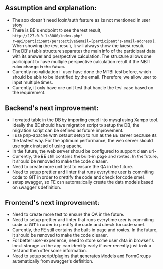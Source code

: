 ## Assumption and explanation:
- The app doesn't need login/auth feature as its not mentioned in user story
- There is BE's endpoint to see the test result, `http://127.0.0.1:8000/index.php?r=api/participant/perspective&email=[participant's-email-address]`. When showing the test result, it will always show the latest result.
- The DB's table structure separates the main info of the participant data with its answer and perspective calculation. The structure allows one participant to have multiple perspective calculation result if the MBTI rules change in the future. 
- Currently no validation if user have done the MTBI test before, which should be able to be identified by the email. Therefore, we allow user to input multiple times.
- Currently, it only have one unit test that handle the test case based on the requirement.


## Backend's next improvement:
- I created table in the DB by importing excel into mysql using Xampp tool. Ideally the BE should have migration script to setup the DB, the migration script can be defined as future improvement.
- I use php-apache with default setup to run as the BE server because its the fastest way. For the optimum performance, the web server should use nginx  instead of using apache.
- In the future, the web server should be configured to support clean url- 
- Currently, the BE still contains the built-in page and routes. In the future, it should be removed to make the code cleaner.
- Need to create more unit test to ensure the QA in the future.
- Need to setup prettier and linter that runs everytime user is commiting code to GIT in order to prettify the code and check for code smell.
- setup swagger, so FE can automatically create the data models based on swagger's definition.

## Frontend's next improvement:
- Need to create more test to ensure the QA in the future.
- Need to setup prettier and linter that runs everytime user is commiting code to GIT in order to prettify the code and check for code smell.
- Currently, the FE still contains the built-in page and routes. In the future, it should be removed to make the code cleaner.
- For better user-experience, need to store some user data in browser's local-storage so the app can identify early if user recently just took a test and then offer some information.
- Need to setup script/plugins that generates Models and FormGroups automatically from swagger's definition.


